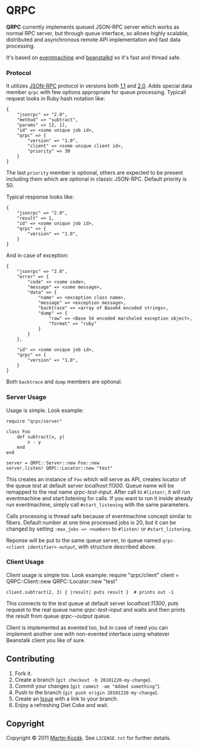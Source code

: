 QRPC
====

**QRPC** currently implements queued JSON-RPC server which works as 
normal RPC server, but through queue interface, so allows highly 
scalable, distributed and asynchronous remote API implementation and 
fast data processing. 

It's based on [eventmachine][1] and [beanstalkd][2] so it's fast and 
thread safe. 

### Protocol

It utilizes [JSON-RPC][3] protocol in versions both [1.1][4] and [2.0][5].
Adds special data member `qrpc` with few options appropriate for queue 
processing. Typicall request looks in Ruby hash notation like:
    
    {
        "jsonrpc" => "2.0",
        "method" => "subtract",
        "params" => [2, 1],
        "id" => <some unique job id>,
        "qrpc" => {
            "version" => "1.0",
            "client" => <some unique client id>,
            "priority" => 30
        }
    }
    
The last `priority` member is optional, others are expected to be 
present including them which are optional in classic JSON-RPC. 
Default priority is 50.

Typical response looks like:

    {
        "jsonrpc" => "2.0",
        "result" => 1,
        "id" => <some unique job id>,
        "qrpc" => {
            "version" => "1.0",
        }
    }
    
And in case of exception:

    {
        "jsonrpc" => "2.0",
        "error" => {
            "code" => <some code>,
            "message" => <some message>,
            "data" => {
                "name" => <exception class name>,
                "message" => <exception message>,
                "backtrace" => <array of Base64 encoded strings>,
                "dump" => {
                    "raw" => <Base 54 encoded marshaled exception object>,
                    "format" => "ruby"
                }
            }
        },
        
        "id" => <some unique job id>,
        "qrpc" => {
            "version" => "1.0",
        }
    }
    
Both `backtrace` and `dump` members are optional.

    
### Server Usage

Usage is simple. Look example:

    require "qrpc/server"
    
    class Foo
        def subtract(x, y)
            x - y
        end
    end

    server = QRPC::Server::new Foo::new
    server.listen! QRPC::Locator::new "test"
    
This creates an instance of `Foo` which will serve as API, creates
locator of the queue *test* at default server *localhost:11300*. Queue 
name will be remapped to the real name *qrpc-test-input*. After call to 
`#listen!`, it will run eventmachine and start listening for calls. If 
you want to run it inside already run eventmachine, simply call 
`#start_listening` with the same parameters.

Calls processing is thread safe because of eventmachine concept 
similar to fibers. Default number at one time processed jobs is 20,
but it can be changed by setting `:max_jobs => <number>` to `#listen!` 
or `#start_listening`.

Reponse will be put to the same queue server, to queue named 
`qrpc-<client identifier>-output`, with structure described above. 

### Client Usage

Client usage is simple too. Look example:
    require "qrpc/client"
    client = QRPC::Client::new QRPC::Locator::new "test"
    
    client.subtract(2, 3) { |result| puts result }  # prints out -1
    
This connects to the *test* queue at default server *localhost:11300*,
puts request to the real queue name *qrpc-test-input* and waits and then
prints the result from queue *qrpc-<client-id>-output* queue.
    
Client is implemented as evented too, but in case of need you can 
implement another one with non-evented interface using whatever 
Beanstalk client you like of sure.

Contributing
------------

1. Fork it.
2. Create a branch (`git checkout -b 20101220-my-change`).
3. Commit your changes (`git commit -am "Added something"`).
4. Push to the branch (`git push origin 20101220-my-change`).
5. Create an [Issue][6] with a link to your branch.
6. Enjoy a refreshing Diet Coke and wait.


Copyright
---------

Copyright &copy; 2011 [Martin Kozák][7]. See `LICENSE.txt` for
further details.

[1]: http://rubyeventmachine.com/
[2]: http://kr.github.com/beanstalkd/
[3]: http://en.wikipedia.org/wiki/JSON-RPC
[4]: http://groups.google.com/group/json-rpc/web/json-rpc-1-1-alt
[5]: http://groups.google.com/group/json-rpc/web/json-rpc-2-0
[6]: http://github.com/martinkozak/qrpc/issues
[7]: http://www.martinkozak.net/
